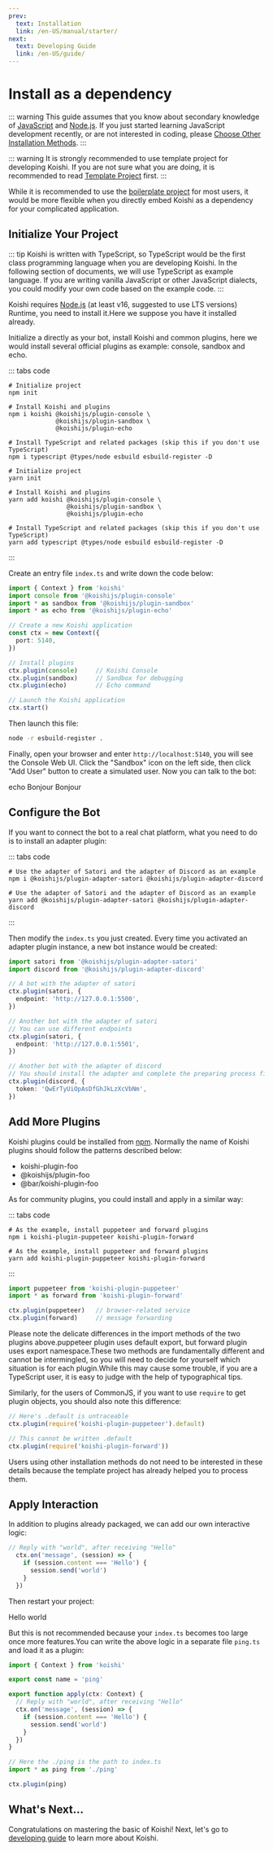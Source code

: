 ```yaml
---
prev:
  text: Installation
  link: /en-US/manual/starter/
next:
  text: Developing Guide
  link: /en-US/guide/
---
```


# Install as a dependency

::: warning
This guide assumes that you know about secondary knowledge of [JavaScript](https://developer.mozilla.org/zh-CN/docs/Web/JavaScript) and [Node.js](https://nodejs.org/). If you just started learning JavaScript development recently, or are not interested in coding, please [Choose Other Installation Methods](./index.md).
:::

::: warning
It is strongly recommended to use template project for developing Koishi. If you are not sure what you are doing, it is recommended to read [Template Project](./boilerplate.md) first.
:::

While it is recommended to use the [boilerplate project](./boilerplate.md) for most users, it would be more flexible when you directly embed Koishi as a dependency for your complicated application.

## Initialize Your Project

::: tip
Koishi is written with TypeScript, so TypeScript would be the first class programming language when you are developing Koishi. In the following section of documents, we will use TypeScript as example language. If you are writing vanilla JavaScript or other JavaScript dialects, you could modify your own code based on the example code.
:::

Koishi requires [Node.js](https://nodejs.org/) (at least v16, suggested to use LTS versions) Runtime, you need to install it.Here we suppose you have it installed already.

Initialize a directly as your bot, install Koishi and common plugins, here we would install several official plugins as example: console, sandbox and echo.

::: tabs code
```npm
# Initialize project
npm init

# Install Koishi and plugins
npm i koishi @koishijs/plugin-console \
             @koishijs/plugin-sandbox \
             @koishijs/plugin-echo

# Install TypeScript and related packages (skip this if you don't use TypeScript)
npm i typescript @types/node esbuild esbuild-register -D
```
```yarn
# Initialize project
yarn init

# Install Koishi and plugins
yarn add koishi @koishijs/plugin-console \
                @koishijs/plugin-sandbox \
                @koishijs/plugin-echo

# Install TypeScript and related packages (skip this if you don't use TypeScript)
yarn add typescript @types/node esbuild esbuild-register -D
```
:::

Create an entry file `index.ts` and write down the code below:

```ts title=index.ts no-extra-header
import { Context } from 'koishi'
import console from '@koishijs/plugin-console'
import * as sandbox from '@koishijs/plugin-sandbox'
import * as echo from '@koishijs/plugin-echo'

// Create a new Koishi application
const ctx = new Context({
  port: 5140,
})

// Install plugins
ctx.plugin(console)     // Koishi Console
ctx.plugin(sandbox)     // Sandbox for debugging
ctx.plugin(echo)        // Echo command

// Launch the Koishi application
ctx.start()
```

Then launch this file:

```sh
node -r esbuild-register .
```

Finally, open your browser and enter `http://localhost:5140`, you will see the Console Web UI. Click the "Sandbox" icon on the left side, then click "Add User" button to create a simulated user. Now you can talk to the bot:

<chat-panel>
<chat-message nickname="Alice">echo Bonjour</chat-message>
<chat-message nickname="Koishi">Bonjour</chat-message>
</chat-panel>

## Configure the Bot

If you want to connect the bot to a real chat platform, what you need to do is to install an adapter plugin:

::: tabs code
```npm
# Use the adapter of Satori and the adapter of Discord as an example
npm i @koishijs/plugin-adapter-satori @koishijs/plugin-adapter-discord
```
```yarn
# Use the adapter of Satori and the adapter of Discord as an example
yarn add @koishijs/plugin-adapter-satori @koishijs/plugin-adapter-discord
```
:::

Then modify the `index.ts` you just created. Every time you activated an adapter plugin instance, a new bot instance would be created:

```ts title=index.ts
import satori from '@koishijs/plugin-adapter-satori'
import discord from '@koishijs/plugin-adapter-discord'

// A bot with the adapter of satori
ctx.plugin(satori, {
  endpoint: 'http://127.0.0.1:5500',
})

// Another bot with the adapter of satori
// You can use different endpoints
ctx.plugin(satori, {
  endpoint: 'http://127.0.0.1:5501',
})

// Another bot with the adapter of discord
// You should install the adapter and complete the preparing process first
ctx.plugin(discord, {
  token: 'QwErTyUiOpAsDfGhJkLzXcVbNm',
})
```

## Add More Plugins

Koishi plugins could be installed from [npm](https://www.npmjs.com). Normally the name of Koishi plugins should follow the patterns described below:

- koishi-plugin-foo
- @koishijs/plugin-foo
- @bar/koishi-plugin-foo

As for community plugins, you could install and apply in a similar way:

::: tabs code
```npm
# As the example, install puppeteer and forward plugins
npm i koishi-plugin-puppeteer koishi-plugin-forward
```
```yarn
# As the example, install puppeteer and forward plugins
yarn add koishi-plugin-puppeteer koishi-plugin-forward
```
:::

```ts title=index.ts
import puppeteer from 'koishi-plugin-puppeteer'
import * as forward from 'koishi-plugin-forward'

ctx.plugin(puppeteer)   // browser-related service
ctx.plugin(forward)     // message forwarding
```

Please note the delicate differences in the import methods of the two plugins above.puppeteer plugin uses default export, but forward plugin uses export namespace.These two methods are fundamentally different and cannot be intermingled, so you will need to decide for yourself which situation is for each plugin.While this may cause some trouble, if you are a TypeScript user, it is easy to judge with the help of typographical tips.

Similarly, for the users of CommonJS, if you want to use `require` to get plugin objects, you should also note this difference:

```ts title=index.ts
// Here's .default is untraceable
ctx.plugin(require('koishi-plugin-puppeteer').default)

// This cannot be written .default
ctx.plugin(require('koishi-plugin-forward'))
```

Users using other installation methods do not need to be interested in these details because the template project has already helped you to process them.

## Apply Interaction

In addition to plugins already packaged, we can add our own interactive logic:

```ts title=index.ts
// Reply with "world", after receiving "Hello"
  ctx.on('message', (session) => {
    if (session.content === 'Hello') {
      session.send('world')
    }
  })
```

Then restart your project:

<chat-panel>
<chat-message nickname="Alice">Hello</chat-message>
<chat-message nickname="Koishi">world</chat-message>
</chat-panel>

But this is not recommended because your `index.ts` becomes too large once more features.You can write the above logic in a separate file `ping.ts` and load it as a plugin:

```ts title=ping.ts no-extra-header
import { Context } from 'koishi'

export const name = 'ping'

export function apply(ctx: Context) {
  // Reply with "world", after receiving "Hello"
  ctx.on('message', (session) => {
    if (session.content === 'Hello') {
      session.send('world')
    }
  })
}
```

```ts title=index.ts
// Here the ./ping is the path to index.ts
import * as ping from './ping'

ctx.plugin(ping)
```

## What's Next...

Congratulations on mastering the basic of Koishi! Next, let's go to [developing guide](../../guide/) to learn more about Koishi.
